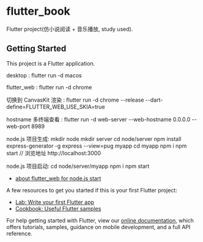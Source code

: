 # flutter_book

Flutter project(仿小说阅读 + 音乐播放, study used).

## Getting Started

This project is a Flutter application.


desktop : flutter run -d macos

flutter_web : flutter run -d chrome

切换到 CanvasKit 渲染 : flutter run -d chrome --release --dart-define=FLUTTER_WEB_USE_SKIA=true
 
hostname 多终端查看 : flutter run -d web-server --web-hostname 0.0.0.0 --web-port 8989

node.js 项目生成:
    mkdir node
    mkdir server
    cd node/server
    npm install express-generator -g
    express --view=pug myapp
    cd myapp
    npm i
    npm start
    // 浏览地址 http://localhost:3000

node.js 项目启动:
    cd node/server/myapp
    npm i
    npm start



- [about flutter_web for node.js start](https://www.jianshu.com/p/cc1dcf3f5063)       


A few resources to get you started if this is your first Flutter project:

- [Lab: Write your first Flutter app](https://flutter.io/docs/get-started/codelab)
- [Cookbook: Useful Flutter samples](https://flutter.io/docs/cookbook)

For help getting started with Flutter, view our 
[online documentation](https://flutter.io/docs), which offers tutorials, 
samples, guidance on mobile development, and a full API reference.
